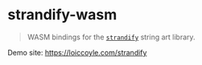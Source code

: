 # strandify-wasm

> WASM bindings for the [`strandify`](https://github.com/loiccoyle/strandify) string art library.

Demo site: <https://loiccoyle.com/strandify>
